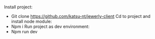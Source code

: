 Install project:
- Git clone https://github.com/katsu-nt/jewerly-client
Cd to project and install node module:
- Npm i
Run project as dev environment:
- Npm run dev
